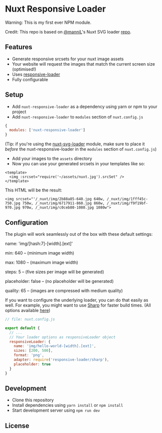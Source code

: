 # Nuxt Responsive Loader

Warning: This is my first ever NPM module.

Credit: This repo is based on [@manniL](https://github.com/manniL)'s Nuxt SVG loader [repo](https://www.npmjs.com/package/nuxt-svg-loader).

## Features

- Generate responsive srcsets for your nuxt image assets
- Your website will request the images that match the current screen size (optimised!)
- Uses [responsive-loader](https://github.com/herrstucki/responsive-loader)
- Fully configurable

## Setup

- Add `nuxt-responsive-loader` as a dependency using yarn or npm to your project
- Add `nuxt-responsive-loader` to `modules` section of `nuxt.config.js`

```js
{
  modules: ['nuxt-responsive-loader']
}
```

(Tip: if you're using the [nuxt-svg-loader](https://www.npmjs.com/package/nuxt-svg-loader) module, make sure to place it _before_ the nuxt-responsive-loader in the `modules` section of `nuxt.config.js`)

- Add your images to the `assets` directory
- Now you can use your generated srcsets in your templates like so:

```
<template>
  <img :srcset="require('~/assets/nuxt.jpg').srcSet" />
</template>
```

This HTML will be the result:

```
<img srcset="'/_nuxt/img/2b88a85-640.jpg 640w, /_nuxt/img/1fff45c-750.jpg 750w, /_nuxt/img/6717911-860.jpg 860w, /_nuxt/img/f9f19bf-970.jpg 970w, /_nuxt/img/c0ceb80-1080.jpg 1080w">
```

## Configuration

The plugin will work seamlessly out of the box with these default settings:

name: 'img/[hash:7]-[width].[ext]'

min: 640 – (minimum image width)

max: 1080 – (maximum image width)

steps: 5 – (five sizes per image will be generated)

placeholder: false – (no placeholder will be generated)

quality: 65 – (images are compressed with medium quality)

If you want to configure the underlying loader, you can do that easily as well. For example, you might want to use [Sharp](https://github.com/lovell/sharp/) for faster build times. (All options available [here](https://github.com/herrstucki/responsive-loader))

```js
// file: nuxt.config.js

export default {
  // ...
  // Your loader options as responsiveLoader object
  responsiveLoader: {
    name: 'img/hello-world-[width].[ext]',
    sizes: [200, 500],
    format: 'png',
    adapter: require('responsive-loader/sharp'),
    placeholder: true
  }
}
```

## Development

- Clone this repository
- Install dependencies using `yarn install` or `npm install`
- Start development server using `npm run dev`

## License
